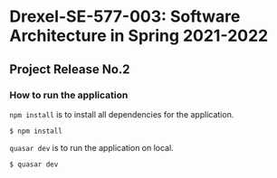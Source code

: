 # Drexel-SE-577-003: Software Architecture in Spring 2021-2022

## Project Release No.2

### How to run the application

`npm install` is to install all dependencies for the application.
```shell
$ npm install
```

`quasar dev` is to run the application on local.
```shell
$ quasar dev
```

